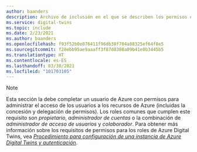 ```yaml
---
author: baanders
description: Archivo de inclusión en el que se describen los permisos elevados necesarios para algunos pasos de administración
ms.service: digital-twins
ms.topic: include
ms.date: 2/23/2021
ms.author: baanders
ms.openlocfilehash: f93f52b0e076411f96db38f704a88325ef64f8e5
ms.sourcegitcommit: f28ebb95ae9aaaff3f87d8388a09b41e0b3445b5
ms.translationtype: HT
ms.contentlocale: es-ES
ms.lasthandoff: 03/30/2021
ms.locfileid: "101703105"
---
```

>[!NOTE]
> Esta sección la debe completar un usuario de Azure con permisos para administrar el acceso de los usuarios a los recursos de Azure (incluidas la concesión y delegación de permisos). Los roles comunes que cumplen este requisito son *propietario*, *administrador de cuentas* o la combinación de *administrador de acceso de usuarios* y *colaborador*. Para obtener más información sobre los requisitos de permisos para los roles de Azure Digital Twins, vea [*Procedimiento para configuración de una instancia de Azure Digital Twins y autenticación*](../articles/digital-twins/how-to-set-up-instance-portal.md#prerequisites-permission-requirements).